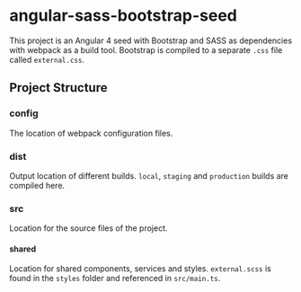 # angular-sass-bootstrap-seed

This project is an Angular 4 seed with Bootstrap and SASS as dependencies with webpack as a build tool. Bootstrap is compiled to a separate `.css` file called `external.css`.

## Project Structure

### config

The location of webpack configuration files.

### dist

Output location of different builds. `local`, `staging` and `production` builds are compiled here.

### src

Location for the source files of the project.

#### shared

Location for shared components, services and styles. `external.scss` is found in the `styles` folder and referenced in `src/main.ts`.
